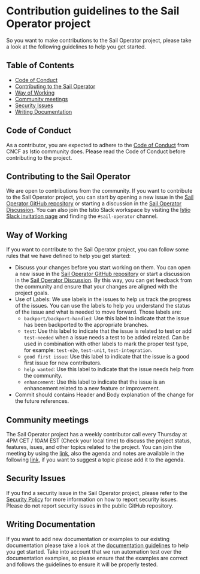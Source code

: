 # Contribution guidelines to the Sail Operator project

So you want to make contributions to the Sail Operator project, please take a look at the following guidelines to help you get started.

## Table of Contents

- [Code of Conduct](#code-of-conduct)
- [Contributing to the Sail Operator](#contributing-to-the-sail-operator)
- [Way of Working](#way-of-working)
- [Community meetings](#community-meetings)
- [Security Issues](#security-issues)
- [Writing Documentation](#writing-documentation)

## Code of Conduct

As a contributor, you are expected to adhere to the [Code of Conduct](https://github.com/cncf/foundation/blob/main/code-of-conduct.md) from CNCF as Istio community does. Please read the Code of Conduct before contributing to the project.

## Contributing to the Sail Operator

We are open to contributions from the community. If you want to contribute to the Sail Operator project, you can start by opening a new issue in the [Sail Operator GitHub repository](https://github.com/istio-ecosystem/sail-operator/issues) or starting a discussion in the [Sail Operator Discussion](https://github.com/istio-ecosystem/sail-operator/discussions). You can also join the Istio Slack workspace by visiting the [Istio Slack invitation page](https://slack.istio.io/) and finding the `#sail-operator` channel.

## Way of Working

If you want to contribute to the Sail Operator project, you can follow some rules that we have defined to help you get started:

- Discuss your changes before you start working on them. You can open a new issue in the [Sail Operator GitHub repository](https://github.com/istio-ecosystem/sail-operator/issues) or start a discussion in the [Sail Operator Discussion](https://github.com/istio-ecosystem/sail-operator/discussions). By this way, you can get feedback from the community and ensure that your changes are aligned with the project goals.
- Use of Labels: We use labels in the issues to help us track the progress of the issues. You can use the labels to help you understand the status of the issue and what is needed to move forward. Those labels are:
  - `backport/backport-handled`: Use this label to indicate that the issue has been backported to the appropriate branches.
  - `test`: Use this label to indicate that the issue is related to test or add `test-needed` when a issue needs a test to be added related. Can be used in combination with other labels to mark the proper test type, for example: `test-e2e`, `test-unit`, `test-integration`.
  - `good first issue`: Use this label to indicate that the issue is a good first issue for new contributors.
  - `help wanted`: Use this label to indicate that the issue needs help from the community.
  - `enhancement`: Use this label to indicate that the issue is an enhancement related to a new feature or improvement.
- Commit should contains Header and Body explanation of the change for the future references.

## Community meetings

The Sail Operator project has a weekly contributor call every Thursday at 4PM CET / 10AM EST (Check your local time) to discuss the project status, features, isues, and other topics related to the project. You can join the meeting by using the [link](https://meet.google.com/uxg-wcfp-opv), also the agenda and notes are available in the following [link](https://docs.google.com/document/d/1p1gx7dC8XQwFtv6l0zQbZjObAVJVTOBH2PvLVX6wU_0/edit?usp=sharing), if you want to suggest a topic please add it to the agenda.

## Security Issues

If you find a security issue in the Sail Operator project, please refer to the [Security Policy](https://github.com/istio-ecosystem/sail-operator/security/policy) for more information on how to report security issues. Please do not report security issues in the public GitHub repository.

## Writing Documentation
If you want to add new documentation or examples to our existing documentation please take a look at the [documentation guidelines](docs/guidelines/guidelines.md) to help you get started. Take into account that we run automation test over the documentation examples, so please ensure that the examples are correct and follows the guidelines to ensure it will be properly tested.

